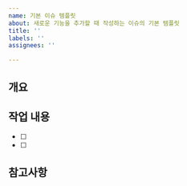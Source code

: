 ```yaml
---
name: 기본 이슈 템플릿
about: 새로운 기능을 추가할 때 작성하는 이슈의 기본 템플릿
title: ''
labels: ''
assignees: ''

---
```


## 개요

> <!-- 작업 목적 및 개요 작성 -->

## 작업 내용

- [ ] <!-- 작업 내용 작성 -->
- [ ] <!-- 작업 내용 작성 -->

## 참고사항

<!-- 참고사항 작성 -->

